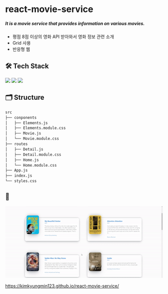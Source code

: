 # react-movie-service

##### It is a movie service that provides information on various movies.

- 평점 8점 이상의 영화 API 받아와서 영화 정보 관련 소개
- Grid 사용
- 반응형 웹

## 🛠 Tech Stack

<img src="https://img.shields.io/badge/React-61DAFB?style=flat-square&logo=React&logoColor=white"/> <img src="https://img.shields.io/badge/Typescript-1572B6?style=flat-square&logo=Typescript&logoColor=white"/> <img src="https://img.shields.io/badge/CSS3-1572B6?style=flat-square&logo=CSS3&logoColor=white"/>

## 🗂 Structure

```bash
src
├── conponents
│   ├── Elements.js
│   ├── Elements.module.css
│   ├── Movie.js
│   └── Movie.module.css
├── routes
│   ├── Detail.js
│   ├── Detail.module.css
│   ├── Home.js
│   └── Home.module.css
├── App.js
├── index.js
└── styles.css
```

## 👀

<img src="img/movie.gif">

https://kimkyungmin123.github.io/react-movie-service/

